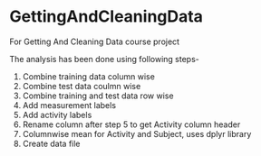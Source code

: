 # GettingAndCleaningData
For Getting And Cleaning Data course project

The analysis has been done using following steps-
1. Combine training data column wise
2. Combine test data coulmn wise
3. Combine training and test data row wise 
4. Add measurement labels
5. Add activity labels
6. Rename column after step 5 to get Activity column header
7. Columnwise mean for Activity and Subject, uses dplyr library
8. Create data file

